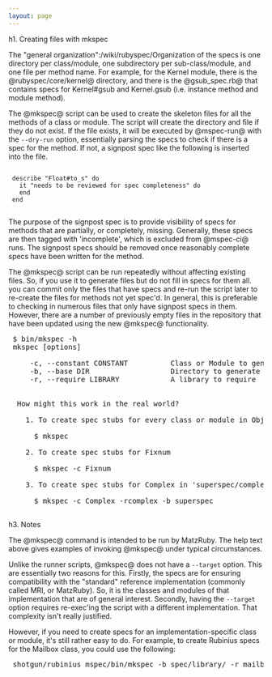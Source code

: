```yaml
---
layout: page
---
```


 h1. Creating files with mkspec

 The "general organization":/wiki/rubyspec/Organization of the specs is one directory per class/module, one subdirectory per sub-class/module, and one file per method name. For example, for the Kernel module, there is the @rubyspec/core/kernel@ directory, and there is the @gsub_spec.rb@ that contains specs for Kernel#gsub and Kernel.gsub (i.e. instance method and module method).

 The @mkspec@ script can be used to create the skeleton files for all the methods of a class or module. The script will create the directory and file if they do not exist. If the file exists, it will be executed by @mspec-run@ with the <code>--dry-run</code> option, essentially parsing the specs to check if there is a spec for the method. If not, a signpost spec like the following is inserted into the file.

 <pre><code>
 describe "Float#to_s" do
   it "needs to be reviewed for spec completeness" do
   end
 end
 </code></pre>

 The purpose of the signpost spec is to provide visibility of specs for methods that are partially, or completely, missing. Generally, these specs are then tagged with 'incomplete', which is excluded from @mspec-ci@ runs. The signpost specs should be removed once reasonably complete specs have been written for the method.

 The @mkspec@ script can be run repeatedly without affecting existing files. So, if you use it to generate files but do not fill in specs for them all. you can commit only the files that have specs and re-run the script later to re-create the files for methods not yet spec'd. In general, this is preferable to checking in numerous files that only have signpost specs in them. However, there are a number of previously empty files in the repository that have been updated using the new @mkspec@ functionality.

 <pre>
 $ bin/mkspec -h
 mkspec [options]

     -c, --constant CONSTANT          Class or Module to generate spec stubs for
     -b, --base DIR                   Directory to generate specs into
     -r, --require LIBRARY            A library to require


  How might this work in the real world?

    1. To create spec stubs for every class or module in Object

      $ mkspec

    2. To create spec stubs for Fixnum

      $ mkspec -c Fixnum

    3. To create spec stubs for Complex in 'superspec/complex'

      $ mkspec -c Complex -rcomplex -b superspec
 </pre>

 h3. Notes

 The @mkspec@ command is intended to be run by MatzRuby. The help text above gives examples of invoking @mkspec@ under typical circumstances.

 Unlike the runner scripts, @mkspec@ does not have a <code>--target</code> option. This are essentially two reasons for this. Firstly, the specs are for ensuring compatibility with the "standard" reference implementation (commonly called MRI, or MatzRuby). So, it is the classes and modules of that implementation that are of general interest. Secondly, having the <code>--target</code> option requires re-exec'ing the script with a different implementation. That complexity isn't really justified.

 However, if you need to create specs for an implementation-specific class or module, it's still rather easy to do. For example, to create Rubinius specs for the Mailbox class, you could use the following:

 <pre>
 shotgun/rubinius mspec/bin/mkspec -b spec/library/ -r mailbox -c Mailbox
 </pre>


